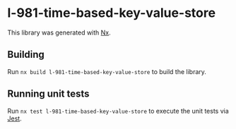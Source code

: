 # l-981-time-based-key-value-store

This library was generated with [Nx](https://nx.dev).

## Building

Run `nx build l-981-time-based-key-value-store` to build the library.

## Running unit tests

Run `nx test l-981-time-based-key-value-store` to execute the unit tests via [Jest](https://jestjs.io).

